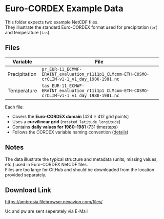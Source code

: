 # Euro-CORDEX Example Data

This folder expects two example NetCDF files.  
They illustrate the standard Euro-CORDEX format used for precipitation (`pr`) and temperature (`tas`).

## Files

| Variable | File |
|-----------|------|
| Precipitation | `pr_EUR-11_ECMWF-ERAINT_evaluation_r11i1p1_CLMcom-ETH-COSMO-crCLIM-v1-1_v1_day_1980-1981.nc` |
| Temperature   | `tas_EUR-11_ECMWF-ERAINT_evaluation_r11i1p1_CLMcom-ETH-COSMO-crCLIM-v1-1_v1_day_1980-1981.nc` |

Each file:
- Covers the **Euro-CORDEX domain** (424 × 412 grid points)
- Uses a **curvilinear grid** (`rotated_latitude_longitude`)
- Contains **daily values for 1980–1981** (731 timesteps)
- Follows the CORDEX variable naming convention ([details](https://is-enes-data.github.io/CORDEX_variables_requirement_table.pdf))

## Notes

The data illustrate the typical structure and metadata (units, missing values, etc.) used in Euro-CORDEX NetCDF files.  
Files are too large for GitHub and should be downloaded from the location provided separately.

## Download Link

https://ambrosia.filebrowser.nexavion.com/files/

Uc and pw are sent seperately via E-Mail


